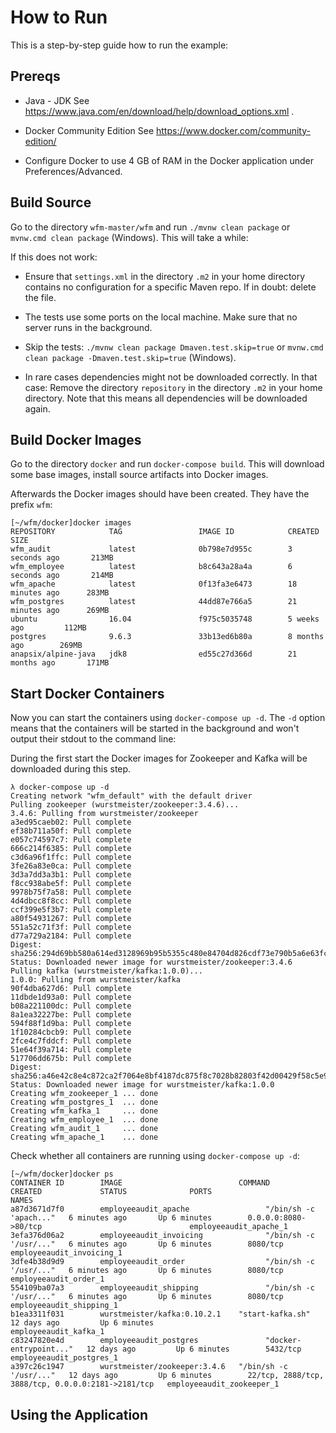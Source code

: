# How to Run

This is a step-by-step guide how to run the example:

## Prereqs

* Java - JDK 
   See https://www.java.com/en/download/help/download_options.xml .

* Docker Community Edition
   See https://www.docker.com/community-edition/

* Configure Docker to use 4 GB of RAM in the Docker application under
   Preferences/Advanced.

## Build Source

Go to the directory `wfm-master/wfm` and run `./mvnw clean
package` or `mvnw.cmd clean package` (Windows). This will take a while:

If this does not work:

* Ensure that `settings.xml` in the directory `.m2` in your home
directory contains no configuration for a specific Maven repo. If in
doubt: delete the file.

* The tests use some ports on the local machine. Make sure that no
server runs in the background.

* Skip the tests: `./mvnw clean package Dmaven.test.skip=true` or
  `mvnw.cmd clean package -Dmaven.test.skip=true` (Windows).

* In rare cases dependencies might not be downloaded correctly. In
  that case: Remove the directory `repository` in the directory `.m2`
  in your home directory. Note that this means all dependencies will
  be downloaded again.

## Build Docker Images

Go to the directory `docker` and run `docker-compose build`. This will 
download some base images, install source artifacts into Docker images.

Afterwards the Docker images should have been created. They have the prefix
`wfm`:

```
[~/wfm/docker]docker images 
REPOSITORY            TAG                 IMAGE ID            CREATED             SIZE
wfm_audit             latest              0b798e7d955c        3 seconds ago       213MB
wfm_employee          latest              b8c643a28a4a        6 seconds ago       214MB
wfm_apache            latest              0f13fa3e6473        18 minutes ago      283MB
wfm_postgres          latest              44dd87e766a5        21 minutes ago      269MB
ubuntu                16.04               f975c5035748        5 weeks ago         112MB
postgres              9.6.3               33b13ed6b80a        8 months ago        269MB
anapsix/alpine-java   jdk8                ed55c27d366d        21 months ago       171MB
```

## Start Docker Containers
Now you can start the containers using `docker-compose up -d`. The
`-d` option means that the containers will be started in the
background and won't output their stdout to the command line:

During the first start the Docker images for Zookeeper and Kafka will be downloaded during this step.
```
λ docker-compose up -d
Creating network "wfm_default" with the default driver
Pulling zookeeper (wurstmeister/zookeeper:3.4.6)...
3.4.6: Pulling from wurstmeister/zookeeper
a3ed95caeb02: Pull complete
ef38b711a50f: Pull complete
e057c74597c7: Pull complete
666c214f6385: Pull complete
c3d6a96f1ffc: Pull complete
3fe26a83e0ca: Pull complete
3d3a7dd3a3b1: Pull complete
f8cc938abe5f: Pull complete
9978b75f7a58: Pull complete
4d4dbcc8f8cc: Pull complete
ccf399e5f3b7: Pull complete
a80f54931267: Pull complete
551a52c71f3f: Pull complete
d77a729a2184: Pull complete
Digest: sha256:294d69bb580a614ed3128969b95b5355c480e84704d826cdf73e790b5a6e63fc
Status: Downloaded newer image for wurstmeister/zookeeper:3.4.6
Pulling kafka (wurstmeister/kafka:1.0.0)...
1.0.0: Pulling from wurstmeister/kafka
90f4dba627d6: Pull complete
11dbde1d93a0: Pull complete
b08a221100dc: Pull complete
8a1ea32227be: Pull complete
594f88f1d9ba: Pull complete
1f10284cbcb9: Pull complete
2fce4c7fddcf: Pull complete
51e64f39a714: Pull complete
517706dd675b: Pull complete
Digest: sha256:a46e42c8e4c872ca2f7064e8bf4187dc875f8c7028b82803f42d00429f58c5e9
Status: Downloaded newer image for wurstmeister/kafka:1.0.0
Creating wfm_zookeeper_1 ... done
Creating wfm_postgres_1  ... done
Creating wfm_kafka_1     ... done
Creating wfm_employee_1  ... done
Creating wfm_audit_1     ... done
Creating wfm_apache_1    ... done
```

Check whether all containers are running using `docker-compose up -d`:


```
[~/wfm/docker]docker ps
CONTAINER ID        IMAGE                          COMMAND                  CREATED             STATUS              PORTS                                                NAMES
a87d3671d7f0        employeeaudit_apache                 "/bin/sh -c 'apach..."   6 minutes ago       Up 6 minutes        0.0.0.0:8080->80/tcp                                 employeeaudit_apache_1
3efa376d06a2        employeeaudit_invoicing              "/bin/sh -c '/usr/..."   6 minutes ago       Up 6 minutes        8080/tcp                                             employeeaudit_invoicing_1
3dfe4b38d9d9        employeeaudit_order                  "/bin/sh -c '/usr/..."   6 minutes ago       Up 6 minutes        8080/tcp                                             employeeaudit_order_1
554109ba07a3        employeeaudit_shipping               "/bin/sh -c '/usr/..."   6 minutes ago       Up 6 minutes        8080/tcp                                             employeeaudit_shipping_1
b1ea3311f031        wurstmeister/kafka:0.10.2.1    "start-kafka.sh"         12 days ago         Up 6 minutes                                                             employeeaudit_kafka_1
c83247820e4d        employeeaudit_postgres               "docker-entrypoint..."   12 days ago         Up 6 minutes        5432/tcp                                             employeeaudit_postgres_1
a397c26c1947        wurstmeister/zookeeper:3.4.6   "/bin/sh -c '/usr/..."   12 days ago         Up 6 minutes        22/tcp, 2888/tcp, 3888/tcp, 0.0.0.0:2181->2181/tcp   employeeaudit_zookeeper_1
```

## Using the Application




